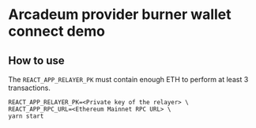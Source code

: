 # Arcadeum provider burner wallet connect demo

## How to use

The `REACT_APP_RELAYER_PK` must contain enough ETH to perform at least 3 transactions.

```
REACT_APP_RELAYER_PK=<Private key of the relayer> \
REACT_APP_RPC_URL=<Ethereum Mainnet RPC URL> \
yarn start
```
